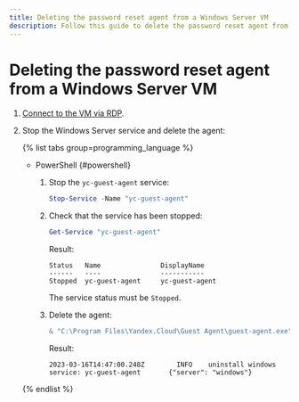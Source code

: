 ```yaml
---
title: Deleting the password reset agent from a Windows Server VM
description: Follow this guide to delete the password reset agent from a Windows Server VM.
---
```


# Deleting the password reset agent from a Windows Server VM

1. [Connect to the VM via RDP](../vm-connect/rdp.md).
1. Stop the Windows Server service and delete the agent:

   {% list tabs group=programming_language %}

   - PowerShell {#powershell}

     1. Stop the `yc-guest-agent` service:

        ```powershell
        Stop-Service -Name "yc-guest-agent"
        ```

     1. Check that the service has been stopped:

        ```powershell
        Get-Service "yc-guest-agent"
        ```

        Result:

        ```text
        Status   Name               DisplayName
        ------   ----               -----------
        Stopped  yc-guest-agent     yc-guest-agent
        ```

        The service status must be `Stopped`.

     1. Delete the agent:

        ```powershell
        & "C:\Program Files\Yandex.Cloud\Guest Agent\guest-agent.exe" uninstall
        ```

        Result:

        ```text
        2023-03-16T14:47:00.248Z        INFO    uninstall windows service: yc-guest-agent       {"server": "windows"}
        ```

   {% endlist %}